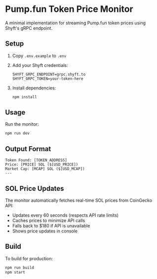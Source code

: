 # Pump.fun Token Price Monitor

A minimal implementation for streaming Pump.fun token prices using Shyft's gRPC endpoint.

## Setup

1. Copy `.env.example` to `.env`
2. Add your Shyft credentials:
   ```
   SHYFT_GRPC_ENDPOINT=grpc.shyft.to
   SHYFT_GRPC_TOKEN=your-token-here
   ```

3. Install dependencies:
   ```bash
   npm install
   ```

## Usage

Run the monitor:
```bash
npm run dev
```

## Output Format

```
Token Found: [TOKEN_ADDRESS]
Price: [PRICE] SOL ($[USD_PRICE])
Market Cap: [MCAP] SOL ($[USD_MCAP])
---
```

## SOL Price Updates

The monitor automatically fetches real-time SOL prices from CoinGecko API:
- Updates every 60 seconds (respects API rate limits)
- Caches prices to minimize API calls
- Falls back to $180 if API is unavailable
- Shows price updates in console

## Build

To build for production:
```bash
npm run build
npm start
```